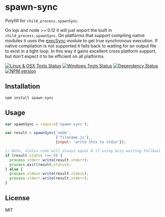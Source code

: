 # spawn-sync

Polyfill for `child_process.spawnSync`.

On iojs and node >= 0.12 it will just export the built in `child_process.spawnSync`. On platforms that support compiling native modules it uses the [execSync](https://www.npmjs.org/package/execSync) module to get true synchronous execution.  If native compilation is not supported it falls back to waiting for an output file to exist in a tight loop.  In this way it gains excellent cross platform support, but don't expect it to be efficient on all platforms.

[![Linux & OSX Tests Status](https://img.shields.io/travis/ForbesLindesay/spawn-sync/master.svg?label=Linux%20%26%20OSX%20Tests)](https://travis-ci.org/ForbesLindesay/spawn-sync)
[![Windows Tests Status](https://img.shields.io/appveyor/ci/ForbesLindesay/spawn-sync/master.svg?label=Windows%20Tests)](https://ci.appveyor.com/project/ForbesLindesay/spawn-sync)
[![Dependency Status](https://img.shields.io/gemnasium/ForbesLindesay/spawn-sync.svg)](https://gemnasium.com/ForbesLindesay/spawn-sync)
[![NPM version](https://img.shields.io/npm/v/spawn-sync.svg)](http://badge.fury.io/js/spawn-sync)

## Installation

    npm install spawn-sync


## Usage

```js
var spawnSync = require('spawn-sync');

var result = spawnSync('node',
                       ['filename.js'],
                       {input: 'write this to stdin'});

// Note, status code will always equal 0 if using busy waiting fallback
if (result.status !== 0) {
  process.stderr.write(result.stderr);
  process.exit(result.status);
} else {
  process.stdout.write(result.stdout);
  process.stderr.write(result.stderr);
}
```

## License

  MIT
